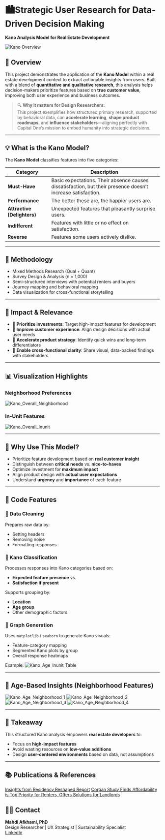 # 🏙️Strategic User Research for Data-Driven Decision Making 
**Kano Analysis Model for Real Estate Development**

![Kano Overview](https://github.com/user-attachments/assets/9fef7aa5-0b87-4ef2-b09e-d84dadc5a654)

## 🧠 Overview  
This project demonstrates the application of the **Kano Model** within a real estate development context to extract actionable insights from users. Built with a blend of **quantitative and qualitative research**, this analysis helps decision-makers prioritize features based on **true customer value**, improving both user experience and business outcomes.

> 🔍 **Why it matters for Design Researchers:**  
This project exemplifies how structured primary research, supported by behavioral data, can **accelerate learning**, **shape product roadmaps**, and **influence stakeholders**—aligning perfectly with Capital One’s mission to embed humanity into strategic decisions.


---

## 💡 What is the Kano Model?

The **Kano Model** classifies features into five categories:

| Category      | Description |
|---------------|-------------|
| **Must-Have** | Basic expectations. Their absence causes dissatisfaction, but their presence doesn’t increase satisfaction. |
| **Performance** | The better these are, the happier users are. |
| **Attractive (Delighters)** | Unexpected features that pleasantly surprise users. |
| **Indifferent** | Features with little or no effect on satisfaction. |
| **Reverse** | Features some users actively dislike. |

---

## 🧪 Methodology

- Mixed Methods Research (Qual + Quant)
- Survey Design & Analysis (n = 1,000)
- Semi-structured interviews with potential renters and buyers
- Journey mapping and behavioral mapping  
- Data visualization for cross-functional storytelling  

---

## 🎯 Impact & Relevance  

- 🔹 **Prioritize investments**: Target high-impact features for development  
- 🔹 **Improve customer experience**: Align design decisions with actual user needs  
- 🔹 **Accelerate product strategy**: Identify quick wins and long-term differentiators  
- 🔹 **Enable cross-functional clarity**: Share visual, data-backed findings with stakeholders  


---
## 📊 Visualization Highlights 

### Neighborhood Preferences
![Kano_Overall_Neighborhood](https://github.com/user-attachments/assets/cb9237cc-6708-4485-b009-970c4774c229)


### In-Unit Features
![Kano_Overall_Inunit](https://github.com/user-attachments/assets/22fae08d-a196-44af-a7e6-d002869745f3)


---

## 🎯 Why Use This Model?

- Prioritize feature development based on **real customer insight**
- Distinguish between **critical needs** vs. **nice-to-haves**
- Optimize investment for **maximum impact**
- Align product design with **actual user expectations**
- Understand **urgency** and **importance** of each feature

---

## 🧰 Code Features

### 🔹 Data Cleaning

Prepares raw data by:
- Setting headers
- Removing noise
- Formatting responses

### 🔹 Kano Classification

Processes responses into Kano categories based on:
- **Expected feature presence** vs.
- **Satisfaction if present**

Supports grouping by:
- **Location**
- **Age group**
- Other demographic factors

### 🔹 Graph Generation

Uses `matplotlib` / `seaborn` to generate Kano visuals:
- Feature-category mapping
- Segmented Kano plots by group
- Overall response heatmaps

Example:
![Kano_Age_Inunit_Table](https://github.com/user-attachments/assets/b70d72f5-4459-4a62-9028-0a56b2576b97)

---

## 📂 Age-Based Insights (Neighborhood Features)

![Kano_Age_Neighborhood_1](https://github.com/user-attachments/assets/85df0e7c-cce4-408f-bc76-8117f0ca93eb)
![Kano_Age_Neighborhood_2](https://github.com/user-attachments/assets/26e42563-7df4-4f77-8738-ca3ce63b0249)
![Kano_Age_Neighborhood_3](https://github.com/user-attachments/assets/9f54f656-3149-4428-8e3c-6eb927a88175)
![Kano_Age_Neighborhood_4](https://github.com/user-attachments/assets/5d52efd2-2703-40ad-9254-f98b4899db54)


---

## 📎 Takeaway

This structured Kano analysis empowers **real estate developers** to:
- Focus on **high-impact features**
- Avoid wasting resources on **low-value additions**
- Design **user-centered environments** based on data, not assumptions

---

## 📚 Publications & References

[Insights from Residency Reshaped Report](https://multifamilyaffordablehousing.com/corgan-study-finds-affordability-is-top-priority-for-renters-offers-solutions-for-landlords/)
[Corgan Study Finds Affordability is Top Priority for Renters, Offers Solutions for Landlords](https://multifamilyaffordablehousing.com/corgan-study-finds-affordability-is-top-priority-for-renters-offers-solutions-for-landlords/)

## 🧑‍💼 Contact

**Mahdi Afkhami, PhD**  
Design Researcher | UX Strategist | Sustainability Specialist  
[LinkedIn](https://www.linkedin.com/in/mahdi-afkhamiaghda/) 
